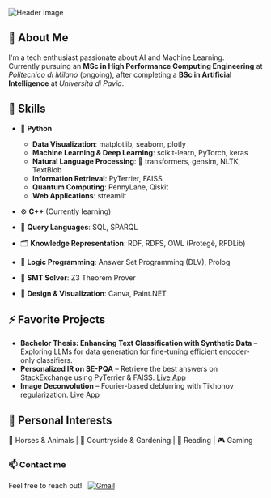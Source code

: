 ![Header image](https://github.com/AlessandroGhiotto/AlessandroGhiotto/blob/main/profile-banner.png)

## 👋 About Me

I'm a tech enthusiast passionate about AI and Machine Learning.  
Currently pursuing an **MSc in High Performance Computing Engineering** at *Politecnico di Milano* (ongoing), after completing a **BSc in Artificial Intelligence** at *Università di Pavia*.

## 🚀 Skills

- 🐍 **Python**

  <!-- - **Data Manipulation**: NumPy, pandas -->

  - **Data Visualization**: matplotlib, seaborn, plotly
  - **Machine Learning & Deep Learning**: scikit-learn, PyTorch, keras
  - **Natural Language Processing**: 🤗 transformers, gensim, NLTK, TextBlob
  - **Information Retrieval**: PyTerrier, FAISS
  - **Quantum Computing**: PennyLane, Qiskit
  - **Web Applications**: streamlit

- ⚙️ **C++** (Currently learning)
- 🔎 **Query Languages**: SQL, SPARQL
- 🗂️ **Knowledge Representation**: RDF, RDFS, OWL (Protegè, RFDLib)
- 🧠 **Logic Programming**: Answer Set Programming (DLV), Prolog
- 🔧 **SMT Solver**: Z3 Theorem Prover
- 🎨 **Design & Visualization**: Canva, Paint.NET

## ⚡ Favorite Projects

- **Bachelor Thesis: Enhancing Text Classification with Synthetic Data** – Exploring LLMs for data generation for fine-tuning efficient encoder-only classifiers.
- **Personalized IR on SE-PQA** – Retrieve the best answers on StackExchange using PyTerrier & FAISS. [Live App](https://personalized-ir.streamlit.app/)  
- **Image Deconvolution** – Fourier-based deblurring with Tikhonov regularization. [Live App](https://deconvolution-tikhonov.streamlit.app/)

## 🌱 Personal Interests

🐎 Horses & Animals | 🌿 Countryside & Gardening | 📖 Reading | 🎮 Gaming

<!-- 📜 Favorite Quote:

> _"Make a bold hypothesis and then carefully back it up."_ -->

### 📫 Contact me

Feel free to reach out! &nbsp; <a href="mailto:ghiottoalessandro03@gmail.com"><img alt="Gmail" src="https://img.shields.io/badge/-Gmail-05122A?style=flat&logo=gmail"/></a>
